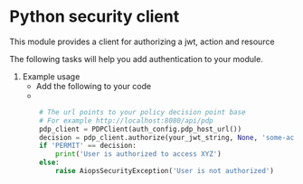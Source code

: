 # Python security client

This module provides a client for authorizing a jwt, action and resource

The following tasks will help you add authentication to your module.

1. Example usage
    - Add the following to your code
    - 
    ```python         
        # The url points to your policy decision point base
        # For example http://localhost:8080/api/pdp
        pdp_client = PDPClient(auth_config.pdp_host_url()) 
        decision = pdp_client.authorize(your_jwt_string, None, 'some-action')
        if 'PERMIT' == decision:
            print('User is authorized to access XYZ')
        else:
            raise AiopsSecurityException('User is not authorized')
    ```
